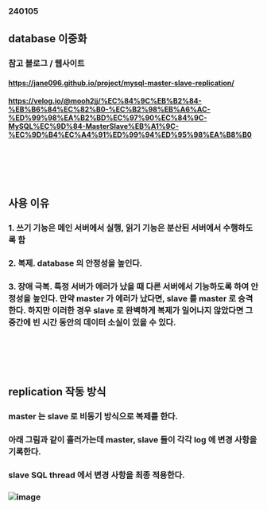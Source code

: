 ### 240105
## database 이중화
### 참고 블로그 / 웹사이트
#### https://jane096.github.io/project/mysql-master-slave-replication/
#### https://velog.io/@mooh2jj/%EC%84%9C%EB%B2%84-%EB%B6%84%EC%82%B0-%EC%B2%98%EB%A6%AC-%ED%99%98%EA%B2%BD%EC%97%90%EC%84%9C-MySQL%EC%9D%84-MasterSlave%EB%A1%9C-%EC%9D%B4%EC%A4%91%ED%99%94%ED%95%98%EA%B8%B0
### <br/><br/><br/>

## 사용 이유
### 1. 쓰기 기능은 메인 서버에서 실행, 읽기 기능은 분산된 서버에서 수행하도록 함
### 2. 복제. database 의 안정성을 높인다.
### 3. 장애 극복. 특정 서버가 에러가 났을 때 다른 서버에서 기능하도록 하여 안정성을 높인다. 만약 master 가 에러가 났다면, slave 를 master 로 승격한다. 하지만 이러한 경우 slave 로 완벽하게 복제가 일어나지 않았다면 그 중간에 빈 시간 동안의 데이터 소실이 있을 수 있다.
### <br/><br/><br/>

## replication 작동 방식
### master 는 slave 로 비동기 방식으로 복제를 한다.
### 아래 그림과 같이 흘러가는데 master, slave 들이 각각 log 에 변경 사항을 기록한다.
### slave SQL thread 에서 변경 사항을 최종 적용한다.
### ![image](https://github.com/Shin-jongwhan/mysql_and_sql/assets/62974484/9de59d7e-aaf4-4af7-b11e-5f75231c699a)
